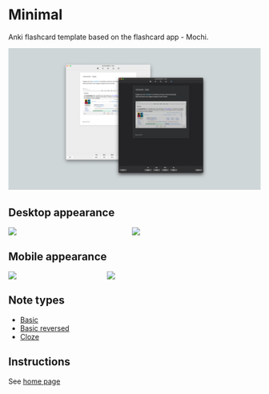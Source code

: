 # Minimal

Anki flashcard template based on the flashcard app - Mochi.

![banner](../../assets/screenshots/minimal-banner.png)

## Desktop appearance

<div style="display:flex; flex-flow:row wrap;">
  <img src="https://github.com/burtmacklin23/anki-templates/blob/main/assets/screenshots/minimal-desktop-light.png" width="49%">
  <img src="https://github.com/burtmacklin23/anki-templates/blob/main/assets/screenshots/minimal-desktop-dark.png" width="49%">
</div>

## Mobile appearance
<div style="display:flex; flex-flow:row wrap;">
  <img src="https://github.com/burtmacklin23/anki-templates/blob/main/assets/screenshots/minimal-mobile-light.png" width="39%">
  <img src="https://github.com/burtmacklin23/anki-templates/blob/main/assets/screenshots/minimal-mobile-dark.png" width="39%">
</div>

## Note types

-   [Basic](./minimal-basic)
-   [Basic reversed](./minimal-basic_reverse)
-   [Cloze](./minimal-cloze)

## Instructions
See [home page](../../README.md/#instructions)
